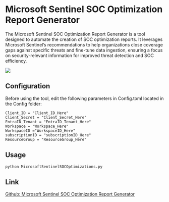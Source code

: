 # Microsoft Sentinel SOC Optimization Report Generator

The Microsoft Sentinel SOC Optimization Report Generator is a tool designed to automate the creation of SOC optimization reports. It leverages Microsoft Sentinel’s recommendations to help organizations close coverage gaps against specific threats and fine-tune data ingestion, ensuring a focus on security-relevant information for improved threat detection and SOC efficiency.

![](https://i.imgur.com/bER872r.png)

## Configuration 

Before using the tool, edit the following parameters in Config.toml located in the Config folder:

```
Client_ID = "Client_ID_Here"
Client_Secret = "Client_Secret_Here"
EntraID_Tenant = "EntraID_Tenant_Here"
Workspace = "Workspace_Here"
WorkspaceID ="WorkspaceID_Here"
subscriptionID = "subscriptionID_Here"
ResourceGroup = "ResourceGroup_Here"
```

## Usage
```
python MicrosoftSentinelSOCOptimizations.py 
```
## Link 
[Github: Microsoft Sentinel SOC Optimization Report Generator](https://github.com/chihebchebbi/Microsoft-Sentinel-SOC-Optimization-Report-Generator) 

